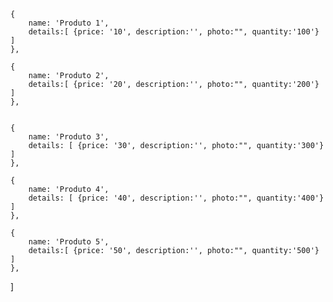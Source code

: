     {
        name: 'Produto 1', 
        details:[ {price: '10', description:'', photo:"", quantity:'100'} ]
    },
   
    {
        name: 'Produto 2', 
        details:[ {price: '20', description:'', photo:"", quantity:'200'} ]
    },


    {
        name: 'Produto 3', 
        details: [ {price: '30', description:'', photo:"", quantity:'300'} ]
    },

    {
        name: 'Produto 4', 
        details: [ {price: '40', description:'', photo:"", quantity:'400'} ]
    },

    {
        name: 'Produto 5', 
        details:[ {price: '50', description:'', photo:"", quantity:'500'} ]  
    },

]